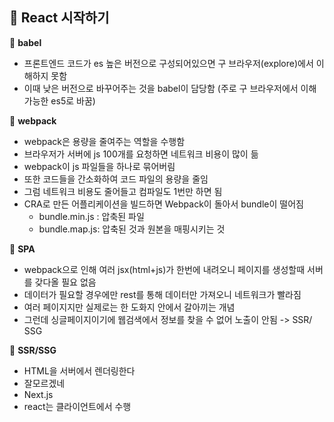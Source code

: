 ## 📍 React 시작하기

📌 **babel**

- 프론트엔드 코드가 es 높은 버전으로 구성되어있으면 구 브라우저(explore)에서 이해하지 못함
- 이때 낮은 버전으로 바꾸어주는 것을 babel이 담당함 (주로 구 브라우저에서 이해 가능한 es5로 바꿈)



📌 **webpack**

- webpack은 용량을 줄여주는 역할을 수행함
- 브라우저가 서버에 js 100개를 요청하면 네트워크 비용이 많이 듦
- webpack이 js 파일들을 하나로 묶어버림
- 또한 코드들을 간소화하여 코드 파일의 용량을 줄임
- 그럼 네트워크 비용도 줄어들고 컴파일도 1번만 하면 됨
- CRA로 만든 어플리케이션을 빌드하면 Webpack이 돌아서 bundle이 떨어짐
  - bundle.min.js : 압축된 파일
  - bundle.map.js: 압축된 것과 원본을 매핑시키는 것



📌 **SPA**

- webpack으로 인해 여러 jsx(html+js)가 한번에 내려오니 페이지를 생성할때 서버를 갖다올 필요 없음
- 데이터가 필요할 경우에만 rest를 통해 데이터만 가져오니 네트워크가 빨라짐
- 여러 페이지지만 실제로는 한 도화지 안에서 갈아끼는 개념
- 그런데 싱글페이지이기에 웹검색에서 정보를 찾을 수 없어 노출이 안됨 -> SSR/ SSG



📌 **SSR/SSG**

- HTML을 서버에서 렌더링한다
- 잘모르겠네
- Next.js
- react는 클라이언트에서 수행







